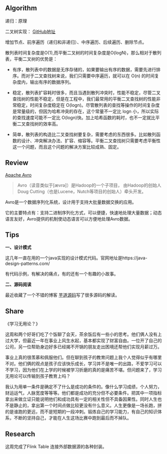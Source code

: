 ## Algorithm
递归：原理

二叉树实现：
[GitHub地址](https://github.com/Domn93/ARTS/blob/master/src/main/java/algorithm/play/structures/bst/BST.java)


增加节点、前序遍历（递归和非递归）、中序遍历、后续遍历、删除节点。

散列表时间复杂度是O(1),而平衡二叉树的时间复杂度是O(logN)，那么相对于散列表，平衡二叉树的优势是：

- 有序，散列表中的数据是无序存储的，如果要输出有序的数据，需要先进行排序。而对于二叉查找树来说，我们只需要中序遍历，就可以在 O(n) 的时间复杂度内，输出有序的数据序列。

- 稳定，散列表扩容耗时很多，而且当遇到散列冲突时，性能不稳定，尽管二叉查找树的性能不稳定，但是在工程中，我们最常用的平衡二叉查找树的性能非常稳定，时间复杂度稳定在 O(logn)。尽管散列表的查找等操作的时间复杂度是常量级的，但因为哈希冲突的存在，这个常量不一定比 logn 小，所以实际的查找速度可能不一定比 O(logn)快。加上哈希函数的耗时，也不一定就比平衡二叉查找树的效率高。

- 简单，散列表的构造比二叉查找树要复杂，需要考虑的东西很多。比如散列函数的设计、冲突解决办法、扩容、缩容等。平衡二叉查找树只需要考虑平衡性这一个问题，而且这个问题的解决方案比较成熟、固定。 


## Review

[Apache Avro ](http://avro.apache.org/docs/current/index.html)

> Avro（读音类似于[ævrə]）是Hadoop的一个子项目，
由Hadoop的创始人Doug Cutting（也是Lucene，Nutch等项目的创始人）牵头开发。

Avro是一个数据序列化系统，设计用于支持大批量数据交换的应用。

它的主要特点有：支持二进制序列化方式，可以便捷，快速地处理大量数据；动态语言友好，Avro提供的机制使动态语言可以方便地处理Avro数据。


## Tips
**一、设计模式**

这几年一直在用的一个java实现的设计模式代码。官网地址是https://java-design-patterns.com/

有代码示例，有解决的痛点，有的还有一个有趣的小故事。


**二、源码阅读**

最近收藏了一个不错的博客 [芋道源码](http://www.iocoder.cn/)写了很多源码的解读。 


## Share
《学习无用论？》

这周和两个好哥们吃了个饭聊了会天，茶余饭后有一些小的思考。他们俩人没有上过大学，但最近一年在事业上风生水起，基本都实现了财富自由。一位开了自己的公司，另一位帮助身边好多已经揭不开锅的朋友走出困境还帮他们实现月薪过万。

事业上真的很羡慕和佩服他们。但在聊到孩子的教育问题上我个人觉得似乎有哪里不对。他们俩的观点是孩子应该快乐成长，学习并不是唯一的出路，不爱学习可以不学习，因为他们在上学的时候被学习折磨的真的是痛苦不堪。但问题来了，学习无用论可以传输到孩子教育上吗？

我认为用单一条件是确定不了什么是成功的条件的。像什么学习成绩，个人努力，财运运气，人脉宽度等等等。他们都是成功的充分但不必要条件。把其中一项指标拿出来做立证只能说明他们和成功具有一定的相关性但不具备因果性。同时人生也不是静止的，拿出第一个时间点做比较更没有什么意义。人生更像是一场长跑，拼的是谁跑的更远，而不是短期的一段冲刺。锻炼自己的学习能力，有自己的知识体系，不断的坚持自己，才能在人生这场比赛中跑到最后而不掉队。



## Research

这周完成了Flink Table 连接外部数据源的各种封装。
